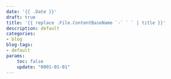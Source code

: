 ```yaml
---
date: '{{ .Date }}'
draft: true
title: '{{ replace .File.ContentBaseName `-` ` ` | title }}'
description: default
categories:
- blog
blog-tags:
- default
params:
    toc: false
    update: "0001-01-01" 
---
```

